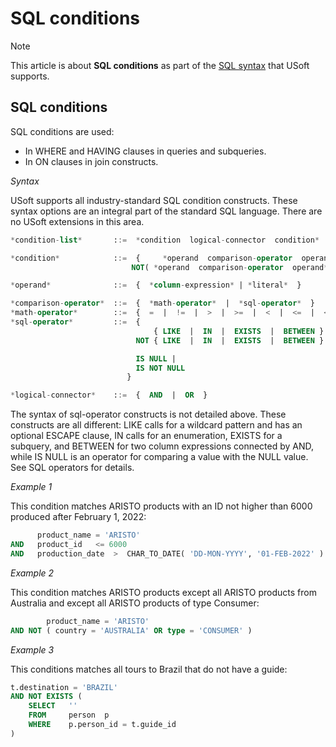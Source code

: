 # SQL conditions



> [!NOTE]
> This article is about **SQL conditions** as part of the [SQL syntax](/docs/Modeller%20and%20Rules%20Engine/SQL%20syntax) that USoft supports.

## **SQL conditions**

SQL conditions are used:

- In WHERE and HAVING clauses in queries and subqueries.
- In ON clauses in join constructs.

*Syntax*

USoft supports all industry-standard SQL condition constructs. These syntax options are an integral part of the standard SQL language. There are no USoft extensions in this area.

```sql
*condition-list*       ::=  *condition  logical-connector  condition* ...

*condition*            ::=  {     *operand  comparison-operator  operand*    |
                           NOT( *operand  comparison-operator  operand* )  }

*operand*              ::=  {  *column-expression* | *literal*  }

*comparison-operator*  ::=  {  *math-operator*  |  *sql-operator*  }
*math-operator*        ::=  {  =  |  !=  |  >  |  >=  |  <  |  <=  |  <>  }
*sql-operator*         ::=  {  
                                { LIKE  |  IN  |  EXISTS  |  BETWEEN } |
                            NOT { LIKE  |  IN  |  EXISTS  |  BETWEEN } |

                            IS NULL |
                            IS NOT NULL
                          }

*logical-connector*    ::=  {  AND  |  OR  }
```

The syntax of sql-operator constructs is not detailed above. These constructs are all different: LIKE calls for a wildcard pattern and has an optional ESCAPE clause, IN calls for an enumeration, EXISTS for a subquery, and BETWEEN for two column expressions connected by AND, while IS NULL is an operator for comparing a value with the NULL value. See SQL operators for details.

*Example 1*

This condition matches ARISTO products with an ID not higher than 6000 produced after February 1, 2022:

```sql
      product_name = 'ARISTO'
AND   product_id   <= 6000
AND   production_date  >  CHAR_TO_DATE( 'DD-MON-YYYY', '01-FEB-2022' )
```

*Example 2*

This condition matches ARISTO products except all ARISTO products from Australia and except all ARISTO products of type Consumer:

```sql
        product_name = 'ARISTO'
AND NOT ( country = 'AUSTRALIA' OR type = 'CONSUMER' )
```

*Example 3*

This conditions matches all tours to Brazil that do not have a guide:

```sql
t.destination = 'BRAZIL'
AND NOT EXISTS (
    SELECT   ''
    FROM     person  p
    WHERE    p.person_id = t.guide_id
)
```

 